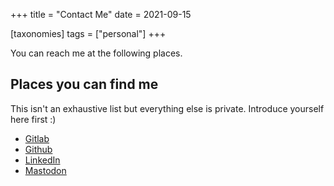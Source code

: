 +++
title = "Contact Me"
date = 2021-09-15

[taxonomies]
tags = ["personal"]
+++

You can reach me at the following places.

<!-- more -->

## Places you can find me

This isn't an exhaustive list but everything else is private. Introduce yourself
here first :)

- [Gitlab](https://gitlab.com/of_jorts)
- [Github](https://github.com/KingMichaelPark)
- [LinkedIn](https://www.linkedin.com/in/michael-h-park/)
- [Mastodon](https://fosstodon.org/@mdawg)
